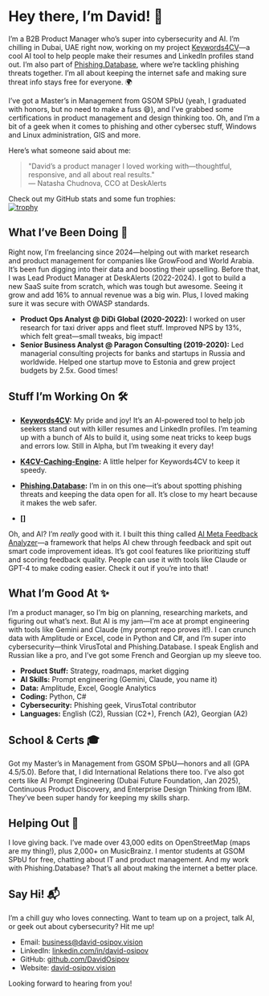 # Hey there, I’m David! 👋

I’m a B2B Product Manager who’s super into cybersecurity and AI. I’m chilling in Dubai, UAE right now, working on my project [Keywords4CV](https://github.com/DavidOsipov/Keywords4CV)—a cool AI tool to help people make their resumes and LinkedIn profiles stand out. I’m also part of [Phishing.Database](https://github.com/Phishing-Database/Phishing.Database), where we’re tackling phishing threats together. I’m all about keeping the internet safe and making sure threat info stays free for everyone. 🌍

I’ve got a Master’s in Management from GSOM SPbU (yeah, I graduated with honors, but no need to make a fuss 😄), and I’ve grabbed some certifications in product management and design thinking too. Oh, and I’m a bit of a geek when it comes to phishing and other cybersec stuff, Windows and Linux administration, GIS and more.

Here’s what someone said about me:  
> "David’s a product manager I loved working with—thoughtful, responsive, and all about real results."  
> — Natasha Chudnova, CCO at DeskAlerts  

Check out my GitHub stats and some fun trophies:  
[![trophy](https://github-profile-trophy.vercel.app/?username=DavidOsipov&theme=tokyonight)](https://github.com/ryo-ma/github-profile-trophy)

## What I’ve Been Doing 💼

Right now, I’m freelancing since 2024—helping out with market research and product management for companies like GrowFood and World Arabia. It’s been fun digging into their data and boosting their upselling. Before that, I was Lead Product Manager at DeskAlerts (2022-2024). I got to build a new SaaS suite from scratch, which was tough but awesome. Seeing it grow and add 16% to annual revenue was a big win. Plus, I loved making sure it was secure with OWASP standards.

- **Product Ops Analyst @ DiDi Global (2020-2022):** I worked on user research for taxi driver apps and fleet stuff. Improved NPS by 13%, which felt great—small tweaks, big impact!  
- **Senior Business Analyst @ Paragon Consulting (2019-2020):** Led managerial consulting projects for banks and startups in Russia and worldwide. Helped one startup move to Estonia and grew project budgets by 2.5x. Good times!

## Stuff I’m Working On 🛠️

- **[Keywords4CV](https://github.com/DavidOsipov/Keywords4CV):** My pride and joy! It’s an AI-powered tool to help job seekers stand out with killer resumes and LinkedIn profiles. I’m teaming up with a bunch of AIs to build it, using some neat tricks to keep bugs and errors low. Still in Alpha, but I’m tweaking it every day!
- **[K4CV-Caching-Engine](https://github.com/DavidOsipov/K4CV-Caching-Engine):** A little helper for Keywords4CV to keep it speedy.

- **[Phishing.Database](https://github.com/Phishing-Database/Phishing.Database):** I’m in on this one—it’s about spotting phishing threats and keeping the data open for all. It’s close to my heart because it makes the web safer.
- **[]**

Oh, and AI? I’m *really* good with it. I built this thing called [AI Meta Feedback Analyzer](https://github.com/DavidOsipov/AI-Meta-Feedback-Analyzer)—a framework that helps AI chew through feedback and spit out smart code improvement ideas. It’s got cool features like prioritizing stuff and scoring feedback quality. People can use it with tools like Claude or GPT-4 to make coding easier. Check it out if you’re into that!

## What I’m Good At ✨

I’m a product manager, so I’m big on planning, researching markets, and figuring out what’s next. But AI is my jam—I’m ace at prompt engineering with tools like Gemini and Claude (my prompt repo proves it!). I can crunch data with Amplitude or Excel, code in Python and C#, and I’m super into cybersecurity—think VirusTotal and Phishing.Database. I speak English and Russian like a pro, and I’ve got some French and Georgian up my sleeve too.

- **Product Stuff:** Strategy, roadmaps, market digging  
- **AI Skills:** Prompt engineering (Gemini, Claude, you name it)  
- **Data:** Amplitude, Excel, Google Analytics  
- **Coding:** Python, C#  
- **Cybersecurity:** Phishing geek, VirusTotal contributor  
- **Languages:** English (C2), Russian (C2+), French (A2), Georgian (A2)  

## School & Certs 🎓

Got my Master’s in Management from GSOM SPbU—honors and all (GPA 4.5/5.0). Before that, I did International Relations there too. I’ve also got certs like AI Prompt Engineering (Dubai Future Foundation, Jan 2025), Continuous Product Discovery, and Enterprise Design Thinking from IBM. They’ve been super handy for keeping my skills sharp.

## Helping Out 🌟

I love giving back. I’ve made over 43,000 edits on OpenStreetMap (maps are my thing!), plus 2,000+ on MusicBrainz. I mentor students at GSOM SPbU for free, chatting about IT and product management. And my work with Phishing.Database? That’s all about making the internet a better place.

## Say Hi! 📬

I’m a chill guy who loves connecting. Want to team up on a project, talk AI, or geek out about cybersecurity? Hit me up!  
- Email: [business@david-osipov.vision](mailto:business@david-osipov.vision)  
- LinkedIn: [linkedin.com/in/david-osipov](https://linkedin.com/in/david-osipov)  
- GitHub: [github.com/DavidOsipov](https://github.com/DavidOsipov)  
- Website: [david-osipov.vision](https://david-osipov.vision)  

Looking forward to hearing from you!

